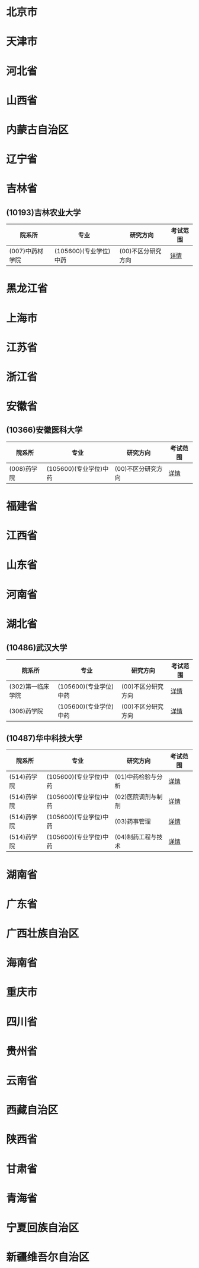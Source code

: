 # 北京市
# 天津市
# 河北省
# 山西省
# 内蒙古自治区
# 辽宁省
# 吉林省
## (10193)吉林农业大学
| 院系所   |  专业  |  研究方向  |   考试范围 |  
| - | - | - |  - |   
 | (007)中药材学院 | (105600)(专业学位)中药 | (00)不区分研究方向| [详情](https://yz.chsi.com.cn/zsml/kskm.jsp?id=1019321007105600002) |
# 黑龙江省
# 上海市
# 江苏省
# 浙江省
# 安徽省
## (10366)安徽医科大学
| 院系所   |  专业  |  研究方向  |   考试范围 |  
| - | - | - |  - |   
 | (008)药学院 | (105600)(专业学位)中药 | (00)不区分研究方向| [详情](https://yz.chsi.com.cn/zsml/kskm.jsp?id=1036621008105600002) |
# 福建省
# 江西省
# 山东省
# 河南省
# 湖北省
## (10486)武汉大学
| 院系所   |  专业  |  研究方向  |   考试范围 |  
| - | - | - |  - |   
 | (302)第一临床学院 | (105600)(专业学位)中药 | (00)不区分研究方向| [详情](https://yz.chsi.com.cn/zsml/kskm.jsp?id=1048621302105600002) |
 | (306)药学院 | (105600)(专业学位)中药 | (00)不区分研究方向| [详情](https://yz.chsi.com.cn/zsml/kskm.jsp?id=1048621306105600002) |
## (10487)华中科技大学
| 院系所   |  专业  |  研究方向  |   考试范围 |  
| - | - | - |  - |   
 | (514)药学院 | (105600)(专业学位)中药 | (01)中药检验与分析| [详情](https://yz.chsi.com.cn/zsml/kskm.jsp?id=1048721514105600012) |
 | (514)药学院 | (105600)(专业学位)中药 | (02)医院调剂与制剂| [详情](https://yz.chsi.com.cn/zsml/kskm.jsp?id=1048721514105600022) |
 | (514)药学院 | (105600)(专业学位)中药 | (03)药事管理| [详情](https://yz.chsi.com.cn/zsml/kskm.jsp?id=1048721514105600032) |
 | (514)药学院 | (105600)(专业学位)中药 | (04)制药工程与技术| [详情](https://yz.chsi.com.cn/zsml/kskm.jsp?id=1048721514105600042) |
# 湖南省
# 广东省
# 广西壮族自治区
# 海南省
# 重庆市
# 四川省
# 贵州省
# 云南省
# 西藏自治区
# 陕西省
# 甘肃省
# 青海省
# 宁夏回族自治区
# 新疆维吾尔自治区
